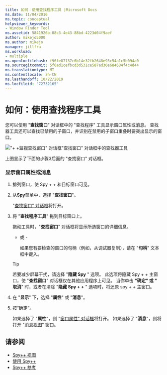 ```yaml
---
title: 如何：使用查找程序工具 |Microsoft Docs
ms.date: 11/04/2016
ms.topic: conceptual
helpviewer_keywords:
- Window Finder Tool
ms.assetid: 5841926b-08c3-4e43-88bd-4223d04f9aef
author: mikejo5000
ms.author: mikejo
manager: jillfra
ms.workload:
- multiple
ms.openlocfilehash: f96fe87137c6b14e32fb2648e93c54a1c5b094a0
ms.sourcegitcommit: 5f6ad1cefbcd3d531ce587ad30e684684f4c4d44
ms.translationtype: MT
ms.contentlocale: zh-CN
ms.lasthandoff: 10/22/2019
ms.locfileid: "72732165"
---
```

# <a name="how-to-use-the-finder-tool"></a>如何：使用查找程序工具
您可以使用 "**查找窗口**" 对话框中的 "查找程序" 工具显示窗口属性或消息。 查找器工具还可以查找已禁用的子窗口，并识别在禁用的子窗口重叠时要突出显示的窗口。

 !["&#43; &#43;监视查找窗口" 对话框](../debugger/media/icon_spy--_find.png "Icon_Spy + + _Find")"查找窗口" 对话框中的查找器工具

 上图显示了下面的步骤3后面的 "查找窗口" 对话框。

### <a name="to-display-window-properties-or-messages"></a>显示窗口属性或消息

1. 排列窗口，使 Spy + + 和目标窗口可见。

2. 从**Spy**菜单中，选择 "**查找窗口**"。

    "[查找窗口" 对话框](../debugger/find-window-dialog-box.md)将打开。

3. 将 "**查找程序工具**" 拖到目标窗口上。

    拖动工具时，"**查找窗口**" 对话框将显示所选窗口的详细信息。

   - 或 -

     如果您有要检查的窗口的句柄（例如，从调试器复制），请在 "**句柄**" 文本框中键入。

   > [!TIP]
   > 若要减少屏幕干扰，请选择 "**隐藏 Spy** " 选项。 此选项将隐藏 Spy + + 主窗口，使 "**查找窗口**" 对话框仅在其他应用程序上可见。 当你单击 **"确定" 或 "** **取消**" 时，或者在清除 "**隐藏 Spy + +** " 选项时，将还原 spy + + 主窗口。

4. 在 "**显示**" 下，选择 "**属性**" 或 "**消息**"。

5. 按“确定”。

    如果选择了 "**属性**"，则 "[窗口属性" 对话框](../debugger/window-properties-dialog-box.md)将打开。 如果选择了 "**消息**"，则将打开 "[消息视图](../debugger/messages-view.md)" 窗口。

## <a name="see-also"></a>请参阅
- [Spy++ 视图](../debugger/spy-increment-views.md)
- [使用 Spy++](../debugger/using-spy-increment.md)
- [Spy++ 参考](../debugger/spy-increment-reference.md)